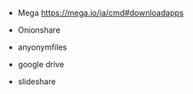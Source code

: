 

- Mega
https://mega.io/ja/cmd#downloadapps

- Onionshare

- anyonymfiles

- google drive

- slideshare